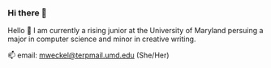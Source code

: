 ### Hi there 👋

<!--
**miaelenna/miaelenna** is a ✨ _special_ ✨ repository because its `README.md` (this file) appears on your GitHub profile.

Here are some ideas to get you started:

- 🔭 I’m currently working on ...
- 🌱 I’m currently learning ...
- 👯 I’m looking to collaborate on ...
- 🤔 I’m looking for help with ...
- 💬 Ask me about ...
- 📫 How to reach me: ...
- 😄 Pronouns: ...
- ⚡ Fun fact: ...
-->

Hello 👋 I am currently a rising junior at the University of Maryland persuing a major in computer science and minor in creative writing. 

📫 email: mweckel@terpmail.umd.edu
(She/Her)
